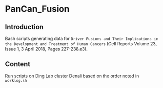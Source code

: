 # PanCan_Fusion

## Introduction

Bash scripts generating data for `Driver Fusions and Their Implications in the Development and Treatment of Human Cancers` (Cell Reports Volume 23, Issue 1, 3 April 2018, Pages 227-238.e3).

## Content

Run scripts on Ding Lab cluster Denali based on the order noted in `worklog.sh`


